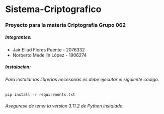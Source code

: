 # Sistema-Criptografico

### Proyecto para la materia Criptografia Grupo 062
##### Integrantes:
- Jair Eliud Flores Puente - 2076332
- Norberto Medellín López - 1906274

##### Instalacion:
###### Para instalar las librerias necesarias es debe ejecutar el siguiente codigo.
```sh
pip install -r requirements.txt
```
###### Asegurese de tener la version 3.11.2 de Python instalada.
